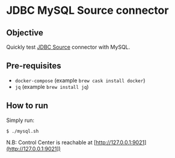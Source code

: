 # JDBC MySQL Source connector

## Objective

Quickly test [JDBC Source](https://docs.confluent.io/current/connect/kafka-connect-jdbc/source-connector/index.html#kconnect-long-jdbc-source-connector) connector with MySQL.

## Pre-requisites

* `docker-compose` (example `brew cask install docker`)
* `jq` (example `brew install jq`)


## How to run

Simply run:

```
$ ./mysql.sh
```


N.B: Control Center is reachable at [http://127.0.0.1:9021](http://127.0.0.1:9021])
